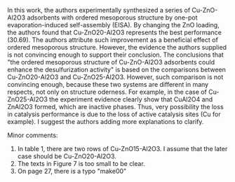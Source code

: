 In this work, the authors experimentally synthesized a series of Cu-ZnO-Al2O3 adsorbents with ordered mesoporous structure by one-pot evaporation-induced self-assembly (EISA). By changing the ZnO loading, the authors found that Cu-ZnO20-Al2O3 represents the best performance (30.69). The authors attribute such improvement as a beneficial effect of ordered mesoporous structure.
However, the evidence the authors supplied is not convincing enough to support their conclusion.
The conclusions that "the ordered mesoporous structure of Cu-ZnO-Al2O3   adsorbents  could  enhance  the  desulfurization  activity" is based on the comparisons between Cu-ZnO20-Al2O3 and Cu-ZnO25-Al2O3. However, such comparison is not convincing enough, because these two systems are different in many respects, not only on structure oderness.
For example, in the case of Cu-ZnO25-Al2O3 the experiment evidence clearly show that CuAl2O4 and ZnAl2O3 formed, which are inactive phases. Thus, very possibility the loss in catalysis performance is due to the loss of active catalysis sites (Cu for example). I suggest the authors adding more explanations to clarify.


Minor comments:
1.  In table 1, there are two rows of Cu-ZnO15-Al2O3. I assume that the later case should be Cu-ZnO20-Al2O3.
2.  The texts in Figure 7 is too small to be clear.
3.  On page 27, there is a typo "make00"
